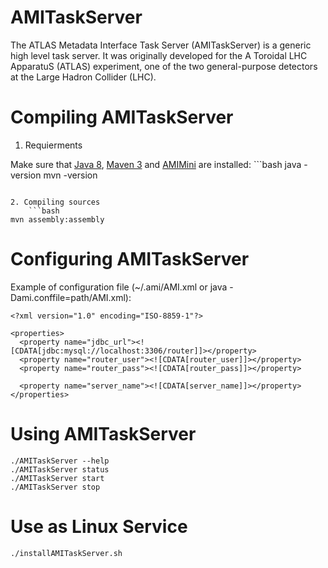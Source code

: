AMITaskServer
=============

The ATLAS Metadata Interface Task Server (AMITaskServer) is a generic high level task server. It was originally developed for the A Toroidal LHC ApparatuS (ATLAS) experiment, one of the two general-purpose detectors at the Large Hadron Collider (LHC).

Compiling AMITaskServer
=======================

1. Requierments

  Make sure that [Java 8](http://www.oracle.com/technetwork/java/javase/), [Maven 3](http://maven.apache.org/) and [AMIMini](https://github.com/ami-lpsc/AMIMini/) are installed:
	```bash
java -version
mvn -version
```

2. Compiling sources
	```bash
mvn assembly:assembly
```

Configuring AMITaskServer
=========================

Example of configuration file (~/.ami/AMI.xml or java -Dami.conffile=path/AMI.xml):

	<?xml version="1.0" encoding="ISO-8859-1"?>

	<properties>
	  <property name="jdbc_url"><![CDATA[jdbc:mysql://localhost:3306/router]]></property>
	  <property name="router_user"><![CDATA[router_user]]></property>
	  <property name="router_pass"><![CDATA[router_pass]]></property>

	  <property name="server_name"><![CDATA[server_name]]></property>
	</properties>

Using AMITaskServer
===================

	./AMITaskServer --help
	./AMITaskServer status
	./AMITaskServer start
	./AMITaskServer stop

Use as Linux Service
====================

	./installAMITaskServer.sh
